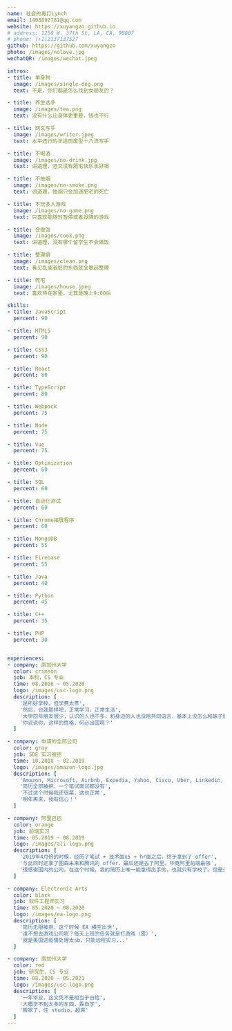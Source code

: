 ```yaml
---
name: 社会的毒打Lynch
email: 1403892781@qq.com
website: https://xuyangzo.github.io
# address: 1250 W. 37th St, LA, CA, 90007
# phone: (+1)2137137527
github: https://github.com/xuyangzo
photo: /images/nolove.jpg
wechatQR: /images/wechat.jpeg

intros:
- title: 单身狗
  image: /images/single-dog.png
  text: 不是，你们都是怎么找到女朋友的？

- title: 养生选手
  image: /images/tea.png
  text: 没有什么比身体更重要，钱也不行

- title: 网文写手
  image: /images/writer.jpeg
  text: 水平还行的半途而废型十八流写手

- title: 不喝酒
  image: /images/no-drink.jpg
  text: 讲道理，酒又没有肥宅快乐水好喝

- title: 不抽烟
  image: /images/no-smoke.png
  text: 讲道理，抽烟只会加速肥宅的死亡

- title: 不玩多人游戏
  image: /images/no-game.png
  text: 只喜欢能随时暂停或者投降的游戏

- title: 会做饭
  image: /images/cook.png
  text: 讲道理，没有哪个留学生不会做饭

- title: 整理癖
  image: /images/clean.png
  text: 看见乱或者脏的东西就会暴起整理

- title: 死宅
  image: /images/house.jpeg
  text: 喜欢待在家里，尤其是晚上9:00后

skills:
- title: JavaScript
  percent: 90

- title: HTML5
  percent: 90

- title: CSS3
  percent: 90

- title: React
  percent: 80

- title: TypeScript
  percent: 80

- title: Webpack
  percent: 75

- title: Node
  percent: 75

- title: Vue
  percent: 75

- title: Optimization
  percent: 60

- title: SQL
  percent: 60

- title: 自动化测试
  percent: 60

- title: Chrome拓展程序
  percent: 60

- title: MongoDB
  percent: 55

- title: Firebase
  percent: 55

- title: Java
  percent: 40

- title: Python
  percent: 45

- title: C++
  percent: 35

- title: PHP
  percent: 30


experiences:
- company: 南加州大学
  color: crimson
  job: 本科，CS 专业
  time: 08.2016 ~ 05.2020
  logo: /images/usc-logo.png
  description: [
    '是所好学校，但学费太贵',
    '然后，也就那样吧，正常学习，正常生活',
    '大学四年朋友很少，认识的人也不多，和身边的人也没啥共同语言，基本上没怎么和妹子聊天过，完全处于圈地自萌的状态',
    '你说说你，这样的性格，何必出国呢？'
  ]

- company: 申请的全部公司
  color: gray
  job: SDE 实习被拒
  time: 10.2018 ~ 02.2019
  logo: /images/amazon-logo.jpg
  description: [
    'Amazon, Microsoft, Airbnb, Expedia, Yahoo, Cisco, Uber, Linkedin, Twitch, Bloomberg, Hulu, Netflix, Twitter 等80余家公司', 
    '简历全部被拒，一个笔试面试都没有', 
    '不过这个时候我还很菜，这也正常',
    '明年再来，我有信心！'
  ]

- company: 阿里巴巴
  color: orange
  job: 前端实习
  time: 05.2019 ~ 08.2019
  logo: /images/ali-logo.png
  description: [
    '2019年4月份的时候，经历了笔试 + 技术面x5 + hr面之后，终于拿到了 offer',
    '与此同时还拿了图森未来和腾讯的 offer，最后还是去了阿里，毕竟阿里前端最强',
    '很感谢国内的公司。在这个时候，我的简历上唯一能拿得出手的，也就只有学校了。但是头条、阿里、腾讯这些大公司还是愿意给我面试。真的很感激。那个时候我知道自己明明是有实力的，在北美却一个面试都拿不到，差一点就直接万念俱灰了'
  ]

- company: Electronic Arts
  color: black
  job: 软件工程师实习
  time: 05.2020 ~ 08.2020
  logo: /images/ea-logo.png
  description: [
    '简历无限被拒，这个时候 EA 横空出世',
    '谁不想去游戏公司呢？每天上班的任务就是打游戏（雾）',
    '就是美国这疫情处理太sb，只能远程实习...'
  ]

- company: 南加州大学
  color: red
  job: 研究生，CS 专业
  time: 08.2020 ~ 05.2021
  logo: /images/usc-logo.png
  description: [
    '一年毕业，这文凭不是相当于白给',
    '大概学不到太多的东西，靠自学',
    '搬家了，住 studio，超爽'
  ]
---
```


<Resume />